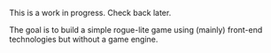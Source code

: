This is a work in progress. Check back later.

The goal is to build a simple rogue-lite game using (mainly) front-end technologies but without a game engine.
